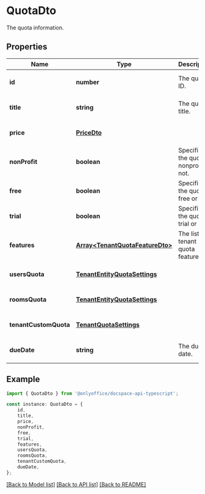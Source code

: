 # QuotaDto

The quota information.

## Properties

Name | Type | Description | Notes
------------ | ------------- | ------------- | -------------
**id** | **number** | The quota ID. | [optional] [default to undefined]
**title** | **string** | The quota title. | [optional] [default to undefined]
**price** | [**PriceDto**](PriceDto.md) |  | [optional] [default to undefined]
**nonProfit** | **boolean** | Specifies if the quota is nonprofit or not. | [optional] [default to undefined]
**free** | **boolean** | Specifies if the quota is free or not. | [optional] [default to undefined]
**trial** | **boolean** | Specifies if the quota is trial or not. | [optional] [default to undefined]
**features** | [**Array&lt;TenantQuotaFeatureDto&gt;**](TenantQuotaFeatureDto.md) | The list of tenant quota features. | [optional] [default to undefined]
**usersQuota** | [**TenantEntityQuotaSettings**](TenantEntityQuotaSettings.md) |  | [optional] [default to undefined]
**roomsQuota** | [**TenantEntityQuotaSettings**](TenantEntityQuotaSettings.md) |  | [optional] [default to undefined]
**tenantCustomQuota** | [**TenantQuotaSettings**](TenantQuotaSettings.md) |  | [optional] [default to undefined]
**dueDate** | **string** | The due date. | [optional] [default to undefined]

## Example

```typescript
import { QuotaDto } from '@onlyoffice/docspace-api-typescript';

const instance: QuotaDto = {
    id,
    title,
    price,
    nonProfit,
    free,
    trial,
    features,
    usersQuota,
    roomsQuota,
    tenantCustomQuota,
    dueDate,
};
```

[[Back to Model list]](../README.md#documentation-for-models) [[Back to API list]](../README.md#documentation-for-api-endpoints) [[Back to README]](../README.md)
